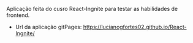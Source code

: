 Aplicação feita do cusro React-Ingnite para testar as habilidades de frontend.

- Url da aplicação gitPages: https://lucianogfortes02.github.io/React-Ingnite/

